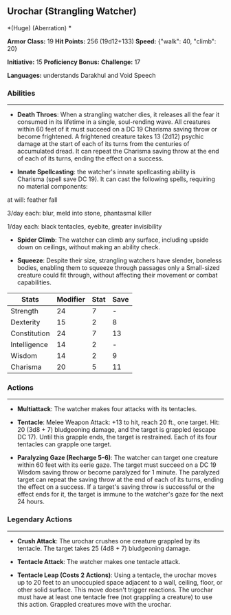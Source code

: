 ## Urochar (Strangling Watcher)
*(Huge) (Aberration) *

**Armor Class:** 19
**Hit Points:** 256 (19d12+133)
**Speed:** {"walk": 40, "climb": 20}

**Initiative:** 15
**Proficiency Bonus:**
**Challenge:** 17

**Languages:** understands Darakhul and Void Speech

### Abilities
 --- 
- **Death Throes**: When a strangling watcher dies, it releases all the fear it consumed in its lifetime in a single, soul-rending wave. All creatures within 60 feet of it must succeed on a DC 19 Charisma saving throw or become frightened. A frightened creature takes 13 (2d12) psychic damage at the start of each of its turns from the centuries of accumulated dread. It can repeat the Charisma saving throw at the end of each of its turns, ending the effect on a success.

- **Innate Spellcasting**: the watcher's innate spellcasting ability is Charisma (spell save DC 19). It can cast the following spells, requiring no material components:

at will: feather fall

3/day each: blur, meld into stone, phantasmal killer

1/day each: black tentacles, eyebite, greater invisibility

- **Spider Climb**: The watcher can climb any surface, including upside down on ceilings, without making an ability check.

- **Squeeze**: Despite their size, strangling watchers have slender, boneless bodies, enabling them to squeeze through passages only a Small-sized creature could fit through, without affecting their movement or combat capabilities.



| Stats | Modifier | Stat | Save
| ---- | ---- | ---- | ---- |
| Strength | 24 | 7 | - |
| Dexterity | 15 | 2 | 8 |
| Constitution | 24 | 7 | 13 |
| Intelligence | 14 | 2 | - |
| Wisdom | 14 | 2 | 9 |
| Charisma | 20 | 5 | 11 |

### Actions
 --- 
- **Multiattack**: The watcher makes four attacks with its tentacles.

- **Tentacle**: Melee Weapon Attack: +13 to hit, reach 20 ft., one target. Hit: 20 (3d8 + 7) bludgeoning damage, and the target is grappled (escape DC 17). Until this grapple ends, the target is restrained. Each of its four tentacles can grapple one target.

- **Paralyzing Gaze (Recharge 5-6)**: The watcher can target one creature within 60 feet with its eerie gaze. The target must succeed on a DC 19 Wisdom saving throw or become paralyzed for 1 minute. The paralyzed target can repeat the saving throw at the end of each of its turns, ending the effect on a success. If a target's saving throw is successful or the effect ends for it, the target is immune to the watcher's gaze for the next 24 hours.

### Legendary Actions
 --- 
- **Crush Attack**: The urochar crushes one creature grappled by its tentacle. The target takes 25 (4d8 + 7) bludgeoning damage.

- **Tentacle Attack**: The watcher makes one tentacle attack.

- **Tentacle Leap (Costs 2 Actions)**: Using a tentacle, the urochar moves up to 20 feet to an unoccupied space adjacent to a wall, ceiling, floor, or other solid surface. This move doesn't trigger reactions. The urochar must have at least one tentacle free (not grappling a creature) to use this action. Grappled creatures move with the urochar.

